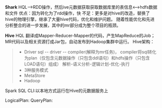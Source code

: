 **Shark** HQL-->RDD操作，然后ive元数据获取获取数据库里的表信息<-->hdfs数据和文件
优点：因为转化为了rdd操作，快  不足：更多是对hive的改造，替换了hive的物理引擎，继承了大量hive代码，优化和维护问题。
随着性能优化和先进分析整合的进一步发展，其中的mr部分成为整个项目的瓶颈。

**Hive** HQL 翻译成Mapper-Reducer-Mapper的代码，产生MapReduce的Job；MR代码以及相关资源打成Jar包，自动发布到Hadoop集群中运行。
Hive架构：
> * Driver   sql -- driver -- compiler(解释为mr任务)， compiler将sql转化为plan（仅包含元数据操作（只包含ddl语句）和hdfs操作（只包含LOAD语句）组成）  解析-语义分析-逻辑计划-优化-执行
> * 3种服务模式
> * MetaStore
> * Hadoop

Spark SQL CLI:以本地方式运行在Hive的元数据服务上

LogicalPlan:
QueryPlan: 